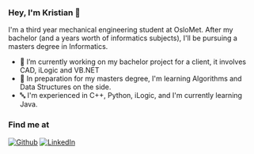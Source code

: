 ### Hey, I'm Kristian 🤙

I'm a third year mechanical engineering student at OsloMet. After my bachelor (and a years worth of informatics subjects), I'll be pursuing a masters degree in Informatics.

- 🔭 I’m currently working on my bachelor project for a client, it involves CAD, iLogic and VB.NET
- 🌱 In preparation for my masters degree, I'm learning Algorithms and Data Structures on the side.
- 🔤 I'm experienced in C++, Python, iLogic, and I'm currently learning Java.



<h3>Find me at</h3>
<p><a href="https://github.com/kristiansordal" target="_blank"><img alt="Github" src="https://img.shields.io/badge/GitHub-%2312100E.svg?&style=for-the-badge&logo=Github&logoColor=white" /></a>  <a href="https://www.linkedin.com/in/kristian-s%C3%B8rdal-826ab1220/" target="_blank"><img alt="LinkedIn" src="https://img.shields.io/badge/linkedin-%230077B5.svg?&style=for-the-badge&logo=linkedin&logoColor=white" /></a></p>
<!--
**ksmanee/ksmanee** is a ✨ _special_ ✨ repository because its `README.md` (this file) appears on your GitHub profile.

Here are some ideas to get you started:

**<a href="https://twitter.com/Guibz16" target="_blank"><img alt="Twitter" src="https://img.shields.io/badge/twitter-%231DA1F2.svg?&style=for-the-badge&logo=twitter&logoColor=white" /></a>



- 👯 I’m looking to collaborate on ...
- 🤔 I’m looking for help with ...
- 💬 Ask me about ...
- 📫 How to reach me: ...
- 😄 Pronouns: ...
- ⚡ Fun fact: ...
-->
